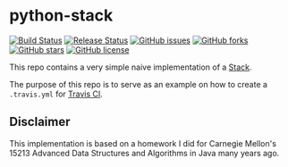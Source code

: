 # python-stack
[![Build Status](https://travis-ci.org/icaoberg/python-stack.svg?branch=master)](https://travis-ci.org/icaoberg/python-stack)
[![Release Status](https://img.shields.io/badge/release-v0.1-red.svg)](https://github.com/icaoberg/python-stack)
[![GitHub issues](https://img.shields.io/github/issues/icaoberg/python-stack.svg)](https://github.com/icaoberg/python-stack/issues)
[![GitHub forks](https://img.shields.io/github/forks/icaoberg/python-stack.svg)](https://github.com/icaoberg/python-stack/network)
[![GitHub stars](https://img.shields.io/github/stars/icaoberg/python-stack.svg)](https://github.com/icaoberg/python-stack/stargazers)
[![GitHub license](https://img.shields.io/badge/license-GPLv3-blue.svg)](https://www.gnu.org/licenses/quick-guide-gplv3.en.html)

This repo contains a very simple naive implementation of a [Stack](https://en.wikipedia.org/wiki/Stack_(abstract_data_type)).

The purpose of this repo is to serve as an example on how to create a `.travis.yml` for [Travis CI](https://travis-ci.org/).

## Disclaimer
This implementation is based on a homework I did for Carnegie Mellon's 15213 Advanced Data Structures and Algorithms in Java many years ago.

